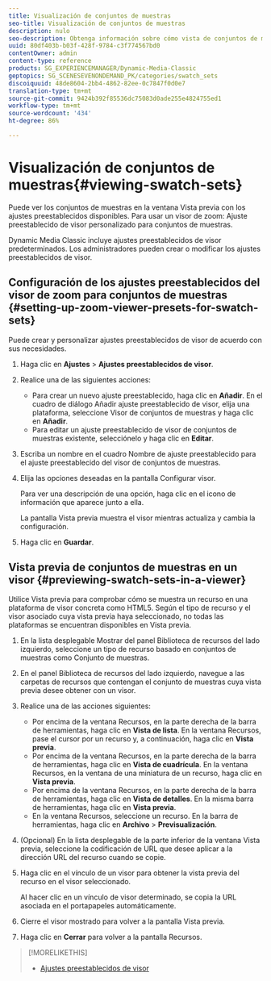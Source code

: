 ```yaml
---
title: Visualización de conjuntos de muestras
seo-title: Visualización de conjuntos de muestras
description: nulo
seo-description: Obtenga información sobre cómo vista de conjuntos de muestras.
uuid: 80df403b-b03f-428f-9784-c3f774567bd0
contentOwner: admin
content-type: reference
products: SG_EXPERIENCEMANAGER/Dynamic-Media-Classic
geptopics: SG_SCENESEVENONDEMAND_PK/categories/swatch_sets
discoiquuid: 48de8604-2bb4-4862-82ee-0c7847f0d0e7
translation-type: tm+mt
source-git-commit: 9424b392f85536dc75083d0ade255e4824755ed1
workflow-type: tm+mt
source-wordcount: '434'
ht-degree: 86%

---
```



# Visualización de conjuntos de muestras{#viewing-swatch-sets}

Puede ver los conjuntos de muestras en la ventana Vista previa con los ajustes preestablecidos disponibles. Para usar un visor de zoom: Ajuste preestablecido de visor personalizado para conjuntos de muestras.

Dynamic Media Classic incluye ajustes preestablecidos de visor predeterminados. Los administradores pueden crear o modificar los ajustes preestablecidos de visor.

## Configuración de los ajustes preestablecidos del visor de zoom para conjuntos de muestras {#setting-up-zoom-viewer-presets-for-swatch-sets}

Puede crear y personalizar ajustes preestablecidos de visor de acuerdo con sus necesidades.

1. Haga clic en **Ajustes** > **Ajustes preestablecidos de visor**.
1. Realice una de las siguientes acciones:

   * Para crear un nuevo ajuste preestablecido, haga clic en **Añadir**. En el cuadro de diálogo Añadir ajuste preestablecido de visor, elija una plataforma, seleccione Visor de conjuntos de muestras y haga clic en **Añadir**.
   * Para editar un ajuste preestablecido de visor de conjuntos de muestras existente, selecciónelo y haga clic en **Editar**.

1. Escriba un nombre en el cuadro Nombre de ajuste preestablecido para el ajuste preestablecido del visor de conjuntos de muestras.
1. Elija las opciones deseadas en la pantalla Configurar visor. 

   Para ver una descripción de una opción, haga clic en el icono de información  que aparece junto a ella.

   La pantalla Vista previa muestra el visor mientras actualiza y cambia la configuración.

1. Haga clic en **Guardar**.

## Vista previa de conjuntos de muestras en un visor {#previewing-swatch-sets-in-a-viewer}

Utilice Vista previa para comprobar cómo se muestra un recurso en una plataforma de visor concreta como HTML5. Según el tipo de recurso y el visor asociado cuya vista previa haya seleccionado, no todas las plataformas se encuentran disponibles en Vista previa.

1. En la lista desplegable Mostrar del panel Biblioteca de recursos del lado izquierdo, seleccione un tipo de recurso basado en conjuntos de muestras como Conjunto de muestras.
1. En el panel Biblioteca de recursos del lado izquierdo, navegue a las carpetas de recursos que contengan el conjunto de muestras cuya vista previa desee obtener con un visor.
1. Realice una de las acciones siguientes:

   * Por encima de la ventana Recursos, en la parte derecha de la barra de herramientas, haga clic en **Vista de lista**. En la ventana Recursos, pase el cursor por un recurso y, a continuación, haga clic en **Vista previa**.
   * Por encima de la ventana Recursos, en la parte derecha de la barra de herramientas, haga clic en **Vista de cuadrícula**. En la ventana Recursos, en la ventana de una miniatura de un recurso, haga clic en **Vista previa**.
   * Por encima de la ventana Recursos, en la parte derecha de la barra de herramientas, haga clic en **Vista de detalles**. En la misma barra de herramientas, haga clic en **Vista previa**.
   * En la ventana Recursos, seleccione un recurso. En la barra de herramientas, haga clic en **Archivo** > **Previsualización**.

1. (Opcional) En la lista desplegable de la parte inferior de la ventana Vista previa, seleccione la codificación de URL que desee aplicar a la dirección URL del recurso cuando se copie.
1. Haga clic en el vínculo de un visor para obtener la vista previa del recurso en el visor seleccionado.

   Al hacer clic en un vínculo de visor determinado, se copia la URL asociada en el portapapeles automáticamente.

1. Cierre el visor mostrado para volver a la pantalla Vista previa.
1. Haga clic en **Cerrar** para volver a la pantalla Recursos.

>[!MORELIKETHIS]
>
>* [Ajustes preestablecidos de visor](application-setup.md#viewer_presets)

